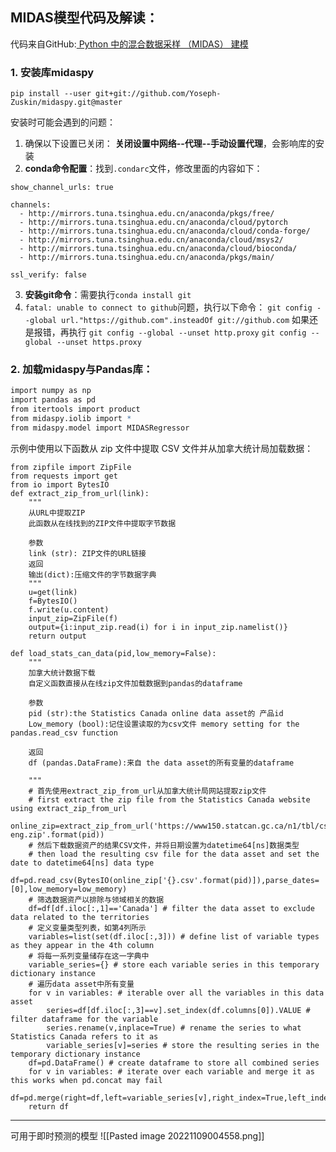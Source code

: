 ## MIDAS模型代码及解读：
代码来自GitHub:[ Python 中的混合数据采样 （MIDAS） 建模 ](https://github.com/Yoseph-Zuskin/midaspy)
### 1. 安装库midaspy
`pip install --user git+git://github.com/Yoseph-Zuskin/midaspy.git@master`

安装时可能会遇到的问题：
1. 确保以下设置已关闭： **关闭设置中网络--代理--手动设置代理**，会影响库的安装
2. **conda命令配置**：找到`.condarc`文件，修改里面的内容如下：
```
show_channel_urls: true

channels:
  - http://mirrors.tuna.tsinghua.edu.cn/anaconda/pkgs/free/
  - http://mirrors.tuna.tsinghua.edu.cn/anaconda/cloud/pytorch
  - http://mirrors.tuna.tsinghua.edu.cn/anaconda/cloud/conda-forge/
  - http://mirrors.tuna.tsinghua.edu.cn/anaconda/cloud/msys2/
  - http://mirrors.tuna.tsinghua.edu.cn/anaconda/cloud/bioconda/
  - http://mirrors.tuna.tsinghua.edu.cn/anaconda/pkgs/main/

ssl_verify: false

```
3. **安装git命令**：需要执行`conda install git`
4. `fatal: unable to connect to github`问题，执行以下命令：
   `git config --global url."https://github.com".insteadOf git://github.com`
   如果还是报错，再执行
   `git config --global --unset http.proxy`
   `git config --global --unset https.proxy`

### 2. 加载midaspy与Pandas库：
``` R
import numpy as np
import pandas as pd
from itertools import product
from midaspy.iolib import *
from midaspy.model import MIDASRegressor
```

示例中使用以下函数从 zip 文件中提取 CSV 文件并从加拿大统计局加载数据：
```
from zipfile import ZipFile
from requests import get
from io import BytesIO
def extract_zip_from_url(link):
    """
    从URL中提取ZIP
    此函数从在线找到的ZIP文件中提取字节数据
    
    参数
    link (str): ZIP文件的URL链接
    返回
    输出(dict):压缩文件的字节数据字典
    """
    u=get(link)
    f=BytesIO() 
    f.write(u.content)
    input_zip=ZipFile(f)
    output={i:input_zip.read(i) for i in input_zip.namelist()}
    return output
```

```
def load_stats_can_data(pid,low_memory=False):
    """
    加拿大统计数据下载
    自定义函数直接从在线zip文件加载数据到pandas的dataframe
    
    参数
    pid (str):the Statistics Canada online data asset的 产品id
    Low_memory (bool):记住设置读取的为csv文件 memory setting for the pandas.read_csv function
    
    返回
    df (pandas.DataFrame):来自 the data asset的所有变量的dataframe

    """
    # 首先使用extract_zip_from_url从加拿大统计局网站提取zip文件
    # first extract the zip file from the Statistics Canada website using extract_zip_from_url
    online_zip=extract_zip_from_url('https://www150.statcan.gc.ca/n1/tbl/csv/{}-eng.zip'.format(pid))
    # 然后下载数据资产的结果CSV文件，并将日期设置为datetime64[ns]数据类型
    # then load the resulting csv file for the data asset and set the date to datetime64[ns] data type
    df=pd.read_csv(BytesIO(online_zip['{}.csv'.format(pid)]),parse_dates=[0],low_memory=low_memory)
    # 筛选数据资产以排除与领域相关的数据
    df=df[df.iloc[:,1]=='Canada'] # filter the data asset to exclude data related to the territories
    # 定义变量类型列表，如第4列所示
    variables=list(set(df.iloc[:,3])) # define list of variable types as they appear in the 4th column
    # 将每一系列变量储存在这一字典中
    variable_series={} # store each variable series in this temporary dictionary instance
    # 遍历data asset中所有变量
    for v in variables: # iterable over all the variables in this data asset
        series=df[df.iloc[:,3]==v].set_index(df.columns[0]).VALUE # filter dataframe for the variable
        series.rename(v,inplace=True) # rename the series to what Statistics Canada refers to it as
        variable_series[v]=series # store the resulting series in the temporary dictionary instance
    df=pd.DataFrame() # create dataframe to store all combined series
    for v in variables: # iterate over each variable and merge it as this works when pd.concat may fail
        df=pd.merge(right=df,left=variable_series[v],right_index=True,left_index=True,how='outer')
    return df        
```


----
可用于即时预测的模型
![[Pasted image 20221109004558.png]]